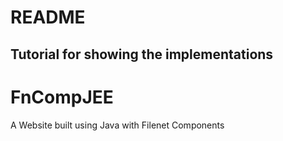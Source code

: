 # README #
## Tutorial for showing the implementations



# FnCompJEE
A Website built using Java with Filenet Components

